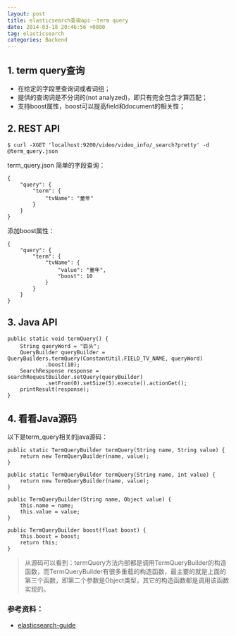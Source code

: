 ```yaml
---
layout: post
title: elasticsearch查询api--term query
date: 2014-03-18 20:46:56 +0800
tag: elasticsearch
categories: Backend
---
```


## 1. term query查询

+ 在给定的字段里查询词或者词组；
+ 提供的查询词是不分词的(not analyzed)，即只有完全包含才算匹配；
+ 支持boost属性，boost可以提高field和document的相关性；

<!-- more -->

## 2. REST API

	$ curl -XGET 'localhost:9200/video/video_info/_search?pretty' -d @term_query.json

term_query.json
简单的字段查询：

	{
		"query": {
			"term": {
				"tvName": "童年"
			}
		}
	}

添加boost属性：

	{
		"query": {
			"term": {
				"tvName": {
					"value": "童年",
					"boost": 10
				}
			}
		}
	}

## 3. Java API

	public static void termQuery() {
		String queryWord = "巨头";
		QueryBuilder queryBuilder = QueryBuilders.termQuery(ConstantUtil.FIELD_TV_NAME, queryWord)
				.boost(10);
		SearchResponse response = searchRequestBuilder.setQuery(queryBuilder)
				.setFrom(0).setSize(5).execute().actionGet();
		printResult(response);
	}

## 4. 看看Java源码

以下是term_query相关的java源码：

    public static TermQueryBuilder termQuery(String name, String value) {
        return new TermQueryBuilder(name, value);
    }

    public static TermQueryBuilder termQuery(String name, int value) {
        return new TermQueryBuilder(name, value);
    }

    public TermQueryBuilder(String name, Object value) {
        this.name = name;
        this.value = value;
    }

    public TermQueryBuilder boost(float boost) {
        this.boost = boost;
        return this;
    }

> 从源码可以看到：termQuery方法内部都是调用TermQueryBuilder的构造函数，而TermQueryBuilder有很多重载的构造函数，最主要的就是上面的第三个函数，即第二个参数是Object类型，其它的构造函数都是调用该函数实现的。

### 参考资料：

+ [elasticsearch-guide](http://www.elasticsearch.org/guide/en/elasticsearch/reference/current/query-dsl-term-query.html)
